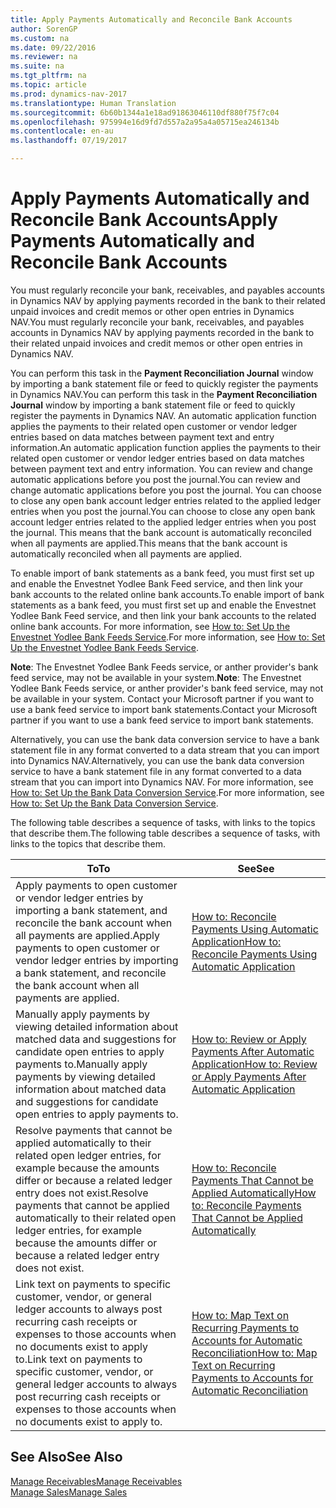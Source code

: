 ```yaml
---
title: Apply Payments Automatically and Reconcile Bank Accounts
author: SorenGP
ms.custom: na
ms.date: 09/22/2016
ms.reviewer: na
ms.suite: na
ms.tgt_pltfrm: na
ms.topic: article
ms.prod: dynamics-nav-2017
ms.translationtype: Human Translation
ms.sourcegitcommit: 6b60b1344a1e18ad91863046110df880f75f7c04
ms.openlocfilehash: 975994e16d9fd7d557a2a95a4a05715ea246134b
ms.contentlocale: en-au
ms.lasthandoff: 07/19/2017

---
```


# <a name="apply-payments-automatically-and-reconcile-bank-accounts"></a><span data-ttu-id="84a14-102">Apply Payments Automatically and Reconcile Bank Accounts</span><span class="sxs-lookup"><span data-stu-id="84a14-102">Apply Payments Automatically and Reconcile Bank Accounts</span></span>
<span data-ttu-id="84a14-103">You must regularly reconcile your bank, receivables, and payables accounts in Dynamics NAV by applying payments recorded in the bank to their related unpaid invoices and credit memos or other open entries in Dynamics NAV.</span><span class="sxs-lookup"><span data-stu-id="84a14-103">You must regularly reconcile your bank, receivables, and payables accounts in Dynamics NAV by applying payments recorded in the bank to their related unpaid invoices and credit memos or other open entries in Dynamics NAV.</span></span>

<span data-ttu-id="84a14-104">You can perform this task in the **Payment Reconciliation Journal** window by importing a bank statement file or feed to quickly register the payments in Dynamics NAV.</span><span class="sxs-lookup"><span data-stu-id="84a14-104">You can perform this task in the **Payment Reconciliation Journal** window by importing a bank statement file or feed to quickly register the payments in Dynamics NAV.</span></span> <span data-ttu-id="84a14-105">An automatic application function applies the payments to their related open customer or vendor ledger entries based on data matches between payment text and entry information.</span><span class="sxs-lookup"><span data-stu-id="84a14-105">An automatic application function applies the payments to their related open customer or vendor ledger entries based on data matches between payment text and entry information.</span></span> <span data-ttu-id="84a14-106">You can review and change automatic applications before you post the journal.</span><span class="sxs-lookup"><span data-stu-id="84a14-106">You can review and change automatic applications before you post the journal.</span></span> <span data-ttu-id="84a14-107">You can choose to close any open bank account ledger entries related to the applied ledger entries when you post the journal.</span><span class="sxs-lookup"><span data-stu-id="84a14-107">You can choose to close any open bank account ledger entries related to the applied ledger entries when you post the journal.</span></span> <span data-ttu-id="84a14-108">This means that the bank account is automatically reconciled when all payments are applied.</span><span class="sxs-lookup"><span data-stu-id="84a14-108">This means that the bank account is automatically reconciled when all payments are applied.</span></span>

<span data-ttu-id="84a14-109">To enable import of bank statements as a bank feed, you must first set up and enable the Envestnet Yodlee Bank Feed service, and then link your bank accounts to the related online bank accounts.</span><span class="sxs-lookup"><span data-stu-id="84a14-109">To enable import of bank statements as a bank feed, you must first set up and enable the Envestnet Yodlee Bank Feed service, and then link your bank accounts to the related online bank accounts.</span></span> <span data-ttu-id="84a14-110">For more information, see [How to: Set Up the Envestnet Yodlee Bank Feeds Service](bank-how-setup-bank-statement-service.md).</span><span class="sxs-lookup"><span data-stu-id="84a14-110">For more information, see [How to: Set Up the Envestnet Yodlee Bank Feeds Service](bank-how-setup-bank-statement-service.md).</span></span>

<span data-ttu-id="84a14-111">**Note**: The Envestnet Yodlee Bank Feeds service, or anther provider's bank feed service, may not be available in your system.</span><span class="sxs-lookup"><span data-stu-id="84a14-111">**Note**: The Envestnet Yodlee Bank Feeds service, or anther provider's bank feed service, may not be available in your system.</span></span> <span data-ttu-id="84a14-112">Contact your Microsoft partner if you want to use a bank feed service to import bank statements.</span><span class="sxs-lookup"><span data-stu-id="84a14-112">Contact your Microsoft partner if you want to use a bank feed service to import bank statements.</span></span>

<span data-ttu-id="84a14-113">Alternatively, you can use the bank data conversion service to have a bank statement file in any format converted to a data stream that you can import into Dynamics NAV.</span><span class="sxs-lookup"><span data-stu-id="84a14-113">Alternatively, you can use the bank data conversion service to have a bank statement file in any format converted to a data stream that you can import into Dynamics NAV.</span></span> <span data-ttu-id="84a14-114">For more information, see [How to: Set Up the Bank Data Conversion Service](bank-how-setup-bank-data-conversion-service.md).</span><span class="sxs-lookup"><span data-stu-id="84a14-114">For more information, see [How to: Set Up the Bank Data Conversion Service](bank-how-setup-bank-data-conversion-service.md).</span></span>

<span data-ttu-id="84a14-115">The following table describes a sequence of tasks, with links to the topics that describe them.</span><span class="sxs-lookup"><span data-stu-id="84a14-115">The following table describes a sequence of tasks, with links to the topics that describe them.</span></span>

|<span data-ttu-id="84a14-116">To</span><span class="sxs-lookup"><span data-stu-id="84a14-116">To</span></span> |<span data-ttu-id="84a14-117">See</span><span class="sxs-lookup"><span data-stu-id="84a14-117">See</span></span> |
|---|----|
|<span data-ttu-id="84a14-118">Apply payments to open customer or vendor ledger entries by importing a bank statement, and reconcile the bank account when all payments are applied.</span><span class="sxs-lookup"><span data-stu-id="84a14-118">Apply payments to open customer or vendor ledger entries by importing a bank statement, and reconcile the bank account when all payments are applied.</span></span> | [<span data-ttu-id="84a14-119">How to: Reconcile Payments Using Automatic Application</span><span class="sxs-lookup"><span data-stu-id="84a14-119">How to: Reconcile Payments Using Automatic Application</span></span>](receivables-how-reconcile-payments-auto-application.md) |
|<span data-ttu-id="84a14-120">Manually apply payments by viewing detailed information about matched data and suggestions for candidate open entries to apply payments to.</span><span class="sxs-lookup"><span data-stu-id="84a14-120">Manually apply payments by viewing detailed information about matched data and suggestions for candidate open entries to apply payments to.</span></span> | [<span data-ttu-id="84a14-121">How to: Review or Apply Payments After Automatic Application</span><span class="sxs-lookup"><span data-stu-id="84a14-121">How to: Review or Apply Payments After Automatic Application</span></span>](receivables-how-review-apply-payments-auto-application.md)
|<span data-ttu-id="84a14-122">Resolve payments that cannot be applied automatically to their related open ledger entries, for example because the amounts differ or because a related ledger entry does not exist.</span><span class="sxs-lookup"><span data-stu-id="84a14-122">Resolve payments that cannot be applied automatically to their related open ledger entries, for example because the amounts differ or because a related ledger entry does not exist.</span></span> | [<span data-ttu-id="84a14-123">How to: Reconcile Payments That Cannot be Applied Automatically</span><span class="sxs-lookup"><span data-stu-id="84a14-123">How to: Reconcile Payments That Cannot be Applied Automatically</span></span>](receivables-how-reconcile-payments-cannot-apply-auto.md)
|<span data-ttu-id="84a14-124">Link text on payments to specific customer, vendor, or general ledger accounts to always post recurring cash receipts or expenses to those accounts when no documents exist to apply to.</span><span class="sxs-lookup"><span data-stu-id="84a14-124">Link text on payments to specific customer, vendor, or general ledger accounts to always post recurring cash receipts or expenses to those accounts when no documents exist to apply to.</span></span>| [<span data-ttu-id="84a14-125">How to: Map Text on Recurring Payments to Accounts for Automatic Reconciliation</span><span class="sxs-lookup"><span data-stu-id="84a14-125">How to: Map Text on Recurring Payments to Accounts for Automatic Reconciliation</span></span>](receivables-how-map-text-recurring-payments-accounts-auto-reconcilliation.md)|

## <a name="see-also"></a><span data-ttu-id="84a14-126">See Also</span><span class="sxs-lookup"><span data-stu-id="84a14-126">See Also</span></span>
[<span data-ttu-id="84a14-127">Manage Receivables</span><span class="sxs-lookup"><span data-stu-id="84a14-127">Manage Receivables</span></span>](receivables-manage-receivables.md)  
[<span data-ttu-id="84a14-128">Manage Sales</span><span class="sxs-lookup"><span data-stu-id="84a14-128">Manage Sales</span></span>](sales-manage-sales.md)

